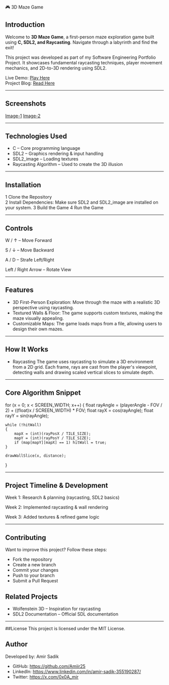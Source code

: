 🎮 3D Maze Game  

## Introduction  
Welcome to **3D Maze Game**, a first-person maze exploration game built using **C, SDL2, and Raycasting**. Navigate through a labyrinth and find the exit!  

This project was developed as part of my Software Engineering Portfolio Project. It showcases fundamental raycasting techniques, player movement mechanics, and 2D-to-3D rendering using SDL2.  

Live Demo: [Play Here](#)  
Project Blog: [Read Here](#)  

---

## Screenshots
 
[Image-1](https://github.com/user-attachments/assets/627aae5f-e72c-413b-8887-d2ba0edec914)
[Image-2](https://github.com/user-attachments/assets/6a42a370-9bb1-451a-8f1d-3ecd1b483547)

---

## Technologies Used

- C – Core programming language  
- SDL2 – Graphics rendering & input handling  
- SDL2_image – Loading textures  
- Raycasting Algorithm – Used to create the 3D illusion  

---

## Installation  

1️ Clone the Repository  
2️ Install Dependencies: Make sure SDL2 and SDL2_image are installed on your system.
3️ Build the Game
4️ Run the Game

---

## Controls

W / ↑ – Move Forward

S / ↓ – Move Backward

A / D – Strafe Left/Right

Left / Right Arrow – Rotate View

---

## Features
- 3D First-Person Exploration: Move through the maze with a realistic 3D perspective using raycasting.
- Textured Walls & Floor: The game supports custom textures, making the maze visually appealing.
- Customizable Maps: The game loads maps from a file, allowing users to design their own mazes.

---

## How It Works
- Raycasting
The game uses raycasting to simulate a 3D environment from a 2D grid. Each frame, rays are cast from the player's viewpoint, detecting walls and drawing scaled vertical slices to simulate depth.

---

## Core Algorithm Snippet
for (x = 0; x < SCREEN_WIDTH; x++)
{
    float rayAngle = (playerAngle - FOV / 2) + ((float)x / SCREEN_WIDTH) * FOV;
    float rayX = cos(rayAngle);
    float rayY = sin(rayAngle);
    
    while (!hitWall)
    {
        mapX = (int)(rayPosX / TILE_SIZE);
        mapY = (int)(rayPosY / TILE_SIZE);
        if (map[mapY][mapX] == 1) hitWall = true;
    }
    
    drawWallSlice(x, distance);
}

---

## Project Timeline & Development
Week 1: Research & planning (raycasting, SDL2 basics)

Week 2: Implemented raycasting & wall rendering

Week 3: Added textures & refined game logic

---

## Contributing
Want to improve this project? Follow these steps:
- Fork the repository
- Create a new branch
- Commit your changes
- Push to your branch
- Submit a Pull Request

## Related Projects
- Wolfenstein 3D – Inspiration for raycasting
- SDL2 Documentation – Official SDL documentation

---

##License
This project is licensed under the MIT License.

## Author
Developed by: Amir Sadik
- GitHub: https://github.com/Amiir25
- LinkedIn: https://www.linkedin.com/in/amir-sadik-355190287/
- Twitter: https://x.com/0x0A_mir
